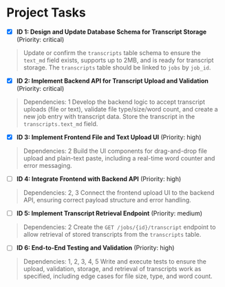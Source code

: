 # Project Tasks

- [x] **ID 1: Design and Update Database Schema for Transcript Storage** (Priority: critical)
> Update or confirm the `transcripts` table schema to ensure the `text_md` field exists, supports up to 2MB, and is ready for transcript storage. The `transcripts` table should be linked to `jobs` by `job_id`.

- [x] **ID 2: Implement Backend API for Transcript Upload and Validation** (Priority: critical)
> Dependencies: 1
> Develop the backend logic to accept transcript uploads (file or text), validate file type/size/word count, and create a new job entry with transcript data. Store the transcript in the `transcripts.text_md` field.

- [x] **ID 3: Implement Frontend File and Text Upload UI** (Priority: high)
> Dependencies: 2
> Build the UI components for drag-and-drop file upload and plain-text paste, including a real-time word counter and error messaging.

- [ ] **ID 4: Integrate Frontend with Backend API** (Priority: high)
> Dependencies: 2, 3
> Connect the frontend upload UI to the backend API, ensuring correct payload structure and error handling.

- [ ] **ID 5: Implement Transcript Retrieval Endpoint** (Priority: medium)
> Dependencies: 2
> Create the `GET /jobs/{id}/transcript` endpoint to allow retrieval of stored transcripts from the `transcripts` table.

- [ ] **ID 6: End-to-End Testing and Validation** (Priority: high)
> Dependencies: 1, 2, 3, 4, 5
> Write and execute tests to ensure the upload, validation, storage, and retrieval of transcripts work as specified, including edge cases for file size, type, and word count.